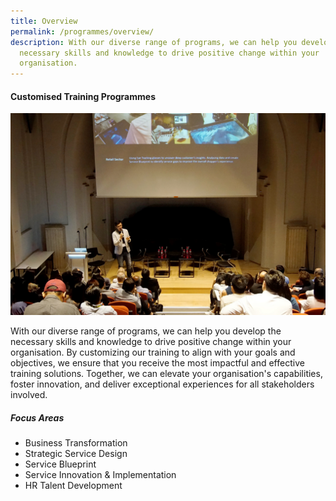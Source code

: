 ```yaml
---
title: Overview
permalink: /programmes/overview/
description: With our diverse range of programs, we can help you develop the
  necessary skills and knowledge to drive positive change within your
  organisation.
---
```

#### **Customised Training Programmes**

![](/images/Programmes/programmes_overview.jpg)

With our diverse range of programs, we can help you develop the necessary skills and knowledge to drive positive change within your organisation. By customizing our training to align with your goals and objectives, we ensure that you receive the most impactful and effective training solutions. Together, we can elevate your organisation's capabilities, foster innovation, and deliver exceptional experiences for all stakeholders involved. 

##### **Focus Areas**
* Business Transformation 
* Strategic Service Design 
* Service Blueprint 
* Service Innovation & Implementation 
* HR Talent Development